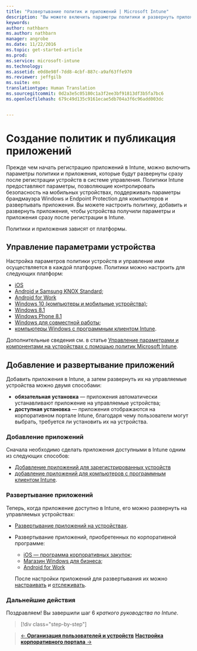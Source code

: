 ```yaml
---
title: "Развертывание политик и приложений | Microsoft Intune"
description: "Вы можете включить параметры политики и развернуть приложения, которые будут применяться сразу после регистрации устройств в системе управления."
keywords: 
author: nathbarn
ms.author: nathbarn
manager: angrobe
ms.date: 11/22/2016
ms.topic: get-started-article
ms.prod: 
ms.service: microsoft-intune
ms.technology: 
ms.assetid: e0d8e98f-7dd8-4cbf-887c-a9af63ffe970
ms.reviewer: jeffgilb
ms.suite: ems
translationtype: Human Translation
ms.sourcegitcommit: 0d2a3e5c05180c1a3f2ee3bf91813df3b5fa7bc6
ms.openlocfilehash: 679c49d135c9161ecae5db704a3f6c96add003dc


---
```


# <a name="create-policies-and-publish-apps"></a>Создание политик и публикация приложений
Прежде чем начать регистрацию приложений в Intune, можно включить параметры политики и приложения, которые будут развернуты сразу после регистрации устройств в системе управления. Политики Intune предоставляют параметры, позволяющие контролировать безопасность на мобильных устройствах, поддерживать параметры брандмауэра Windows и Endpoint Protection для компьютеров и развертывать приложения. Вы можете настроить политику, добавить и развернуть приложения, чтобы устройства получили параметры и приложения сразу после регистрации в Intune.

Политики и приложения зависят от платформы.

## <a name="manage-device-settings"></a>Управление параметрами устройства

 Настройка параметров политики устройств и управление ими осуществляется в каждой платформе. Политики можно настроить для следующих платформ:

- [iOS](https://docs.microsoft.com/intune/deploy-use/ios-policy-settings-in-microsoft-intune)
- [Android и Samsung KNOX Standard](https://docs.microsoft.com/intune/deploy-use/android-policy-settings-in-microsoft-intune);
- [Android for Work](https://docs.microsoft.com/intune/deploy-use/android-for-work-policy-settings-in-microsoft-intune)
- [Windows 10 (компьютеры и мобильные устройства)](https://docs.microsoft.com/intune/deploy-use/windows-10-policy-settings-in-microsoft-intune);
- [Windows 8.1](https://docs.microsoft.com/intune/deploy-use/windows-configuration-policy-settings-in-microsoft-intune)
- [Windows Phone 8.1](https://docs.microsoft.com/intune/deploy-use/windows-phone-8-1-policy-settings-in-microsoft-intune)
- [Windows для совместной работы](https://docs.microsoft.com/intune/deploy-use/windows-team-configuration-policy-settings-in-microsoft-intune);
- [компьютеры Windows с программным клиентом Intune](https://docs.microsoft.com/intune/deploy-use/policies-to-protect-windows-pcs-in-microsoft-intune).

Дополнительные сведения см. в статье [Управление параметрами и компонентами на устройствах с помощью политик Microsoft Intune](https://docs.microsoft.com/intune/deploy-use/manage-settings-and-features-on-your-devices-with-microsoft-intune-policies).

## <a name="add-and-deploy-apps"></a>Добавление и развертывание приложений

Добавить приложения в Intune, а затем развернуть их на управляемые устройства можно двумя способами:
- **обязательная установка** — приложения автоматически устанавливают приложение на управляемые устройства;
- **доступная установка** — приложения отображаются на корпоративном портале Intune, благодаря чему пользователи могут выбрать, требуется ли установить их на устройства.

### <a name="add-apps"></a>Добавление приложений

Сначала необходимо сделать приложения доступными в Intune одним из следующих способов:
- [Добавление приложений для зарегистрированных устройств](https://docs.microsoft.com/intune/deploy-use/add-apps-for-mobile-devices-in-microsoft-intune)
- [добавление приложений для компьютеров с программным клиентом Intune](https://docs.microsoft.com/intune/deploy-use/add-apps-for-windows-pcs-in-microsoft-intune).

### <a name="deploy-apps"></a>Развертывание приложений

Теперь, когда приложение доступно в Intune, его можно развернуть на управляемых устройствах:
- [Развертывание приложений на устройствах](https://docs.microsoft.com/intune/deploy-use/deploy-use/deploy-apps-in-microsoft-intune).
- Развертывание приложений, приобретенных по корпоративной программе:
    - [iOS — программа корпоративных закупок](https://docs.microsoft.com/intune/deploy-use/manage-ios-apps-you-purchased-through-a-volume-purchase-program-with-microsoft-intune);
    - [Магазин Windows для бизнеса](https://docs.microsoft.com/intune/deploy-use/manage-apps-you-purchased-from-the-windows-store-for-business-with-microsoft-intune);
    - [Android for Work](https://docs.microsoft.com/en-us/Intune/deploy-use/android-for-work-apps)

    После настройки приложений для развертывания их можно [настраивать](https://docs.microsoft.com/intune/deploy-use/update-apps-using-microsoft-intune) и [отслеживать](https://docs.microsoft.com/intune/deploy-use/monitor-apps-in-microsoft-intune).


### <a name="next-steps"></a>Дальнейшие действия
Поздравляем! Вы завершили шаг 6 *краткого руководства по Intune*.

>[!div class="step-by-step"]

>[&larr; **Организация пользователей и устройств**](.\start-with-a-paid-subscription-to-microsoft-intune-step-5.md)       [**Настройка корпоративного портала** &rarr;](.\start-with-a-paid-subscription-to-microsoft-intune-step-7.md)  



<!--HONumber=Nov16_HO4-->


